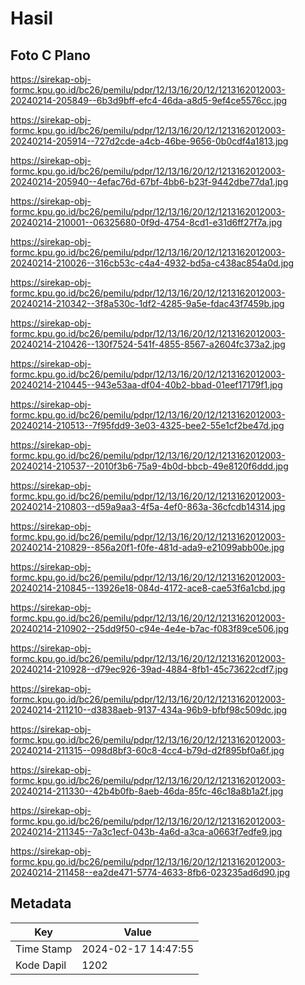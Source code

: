 # Hasil

## Foto C Plano

https://sirekap-obj-formc.kpu.go.id/bc26/pemilu/pdpr/12/13/16/20/12/1213162012003-20240214-205849--6b3d9bff-efc4-46da-a8d5-9ef4ce5576cc.jpg

https://sirekap-obj-formc.kpu.go.id/bc26/pemilu/pdpr/12/13/16/20/12/1213162012003-20240214-205914--727d2cde-a4cb-46be-9656-0b0cdf4a1813.jpg

https://sirekap-obj-formc.kpu.go.id/bc26/pemilu/pdpr/12/13/16/20/12/1213162012003-20240214-205940--4efac76d-67bf-4bb6-b23f-9442dbe77da1.jpg

https://sirekap-obj-formc.kpu.go.id/bc26/pemilu/pdpr/12/13/16/20/12/1213162012003-20240214-210001--06325680-0f9d-4754-8cd1-e31d6ff27f7a.jpg

https://sirekap-obj-formc.kpu.go.id/bc26/pemilu/pdpr/12/13/16/20/12/1213162012003-20240214-210026--316cb53c-c4a4-4932-bd5a-c438ac854a0d.jpg

https://sirekap-obj-formc.kpu.go.id/bc26/pemilu/pdpr/12/13/16/20/12/1213162012003-20240214-210342--3f8a530c-1df2-4285-9a5e-fdac43f7459b.jpg

https://sirekap-obj-formc.kpu.go.id/bc26/pemilu/pdpr/12/13/16/20/12/1213162012003-20240214-210426--130f7524-541f-4855-8567-a2604fc373a2.jpg

https://sirekap-obj-formc.kpu.go.id/bc26/pemilu/pdpr/12/13/16/20/12/1213162012003-20240214-210445--943e53aa-df04-40b2-bbad-01eef17179f1.jpg

https://sirekap-obj-formc.kpu.go.id/bc26/pemilu/pdpr/12/13/16/20/12/1213162012003-20240214-210513--7f95fdd9-3e03-4325-bee2-55e1cf2be47d.jpg

https://sirekap-obj-formc.kpu.go.id/bc26/pemilu/pdpr/12/13/16/20/12/1213162012003-20240214-210537--2010f3b6-75a9-4b0d-bbcb-49e8120f6ddd.jpg

https://sirekap-obj-formc.kpu.go.id/bc26/pemilu/pdpr/12/13/16/20/12/1213162012003-20240214-210803--d59a9aa3-4f5a-4ef0-863a-36cfcdb14314.jpg

https://sirekap-obj-formc.kpu.go.id/bc26/pemilu/pdpr/12/13/16/20/12/1213162012003-20240214-210829--856a20f1-f0fe-481d-ada9-e21099abb00e.jpg

https://sirekap-obj-formc.kpu.go.id/bc26/pemilu/pdpr/12/13/16/20/12/1213162012003-20240214-210845--13926e18-084d-4172-ace8-cae53f6a1cbd.jpg

https://sirekap-obj-formc.kpu.go.id/bc26/pemilu/pdpr/12/13/16/20/12/1213162012003-20240214-210902--25dd9f50-c94e-4e4e-b7ac-f083f89ce506.jpg

https://sirekap-obj-formc.kpu.go.id/bc26/pemilu/pdpr/12/13/16/20/12/1213162012003-20240214-210928--d79ec926-39ad-4884-8fb1-45c73622cdf7.jpg

https://sirekap-obj-formc.kpu.go.id/bc26/pemilu/pdpr/12/13/16/20/12/1213162012003-20240214-211210--d3838aeb-9137-434a-96b9-bfbf98c509dc.jpg

https://sirekap-obj-formc.kpu.go.id/bc26/pemilu/pdpr/12/13/16/20/12/1213162012003-20240214-211315--098d8bf3-60c8-4cc4-b79d-d2f895bf0a6f.jpg

https://sirekap-obj-formc.kpu.go.id/bc26/pemilu/pdpr/12/13/16/20/12/1213162012003-20240214-211330--42b4b0fb-8aeb-46da-85fc-46c18a8b1a2f.jpg

https://sirekap-obj-formc.kpu.go.id/bc26/pemilu/pdpr/12/13/16/20/12/1213162012003-20240214-211345--7a3c1ecf-043b-4a6d-a3ca-a0663f7edfe9.jpg

https://sirekap-obj-formc.kpu.go.id/bc26/pemilu/pdpr/12/13/16/20/12/1213162012003-20240214-211458--ea2de471-5774-4633-8fb6-023235ad6d90.jpg


## Metadata

| Key        | Value               |
| ---------- | ------------------- |
| Time Stamp | 2024-02-17 14:47:55 |
| Kode Dapil | 1202                |



